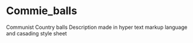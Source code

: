 # Commie_balls
Communist Country balls Description made in hyper text markup language and casading style sheet
